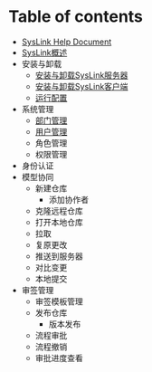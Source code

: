 # Table of contents

* [SysLink Help Document](README.md)
* [SysLink概述](syslink-gai-shu.md)
* 安装与卸载
  * [安装与卸载SysLink服务器](untitled/an-zhuang-syslink.md)
  * [安装与卸载SysLink客户端](untitled/xie-zai-syslink.md)
  * [运行配置](untitled/yun-hang-pei-zhi.md)
* 系统管理
  * [部门管理](xi-tong-guan-li/zu-zhi-guan-li.md)
  * [用户管理](xi-tong-guan-li/yong-hu-guan-li.md)
  * 角色管理
  * 权限管理
* 身份认证
* 模型协同
  * 新建仓库
    * 添加协作者
  * 克隆远程仓库
  * 打开本地仓库
  * 拉取
  * 复原更改
  * 推送到服务器
  * 对比变更
  * 本地提交
* 审签管理
  * 审签模板管理
  * 发布仓库
    * 版本发布
  * 流程审批
  * 流程撤销
  * 审批进度查看


